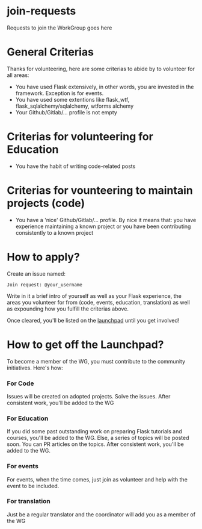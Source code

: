 # join-requests

Requests to join the WorkGroup goes here

# General Criterias

Thanks for volunteering, here are some criterias to abide by to volunteer for all areas:

- You have used Flask extensively, in other words, you are invested in the framework. Exception is for events.
- You have used some extentions like flask_wtf, flask_sqlalchemy/sqlalchemy, wtforms alchemy
- Your Github/Gitlab/... profile is not empty

# Criterias for volunteering for Education

- You have the habit of writing code-related posts

# Criterias for vounteering to maintain projects (code)

- You have a 'nice' Github/Gitlab/... profile. By nice it means that: you have experience maintaining a known project or you have been contributing consistently to a known project

# How to apply?

Create an issue named: 

`Join request: @your_username`

Write in it a brief intro of yourself as well as your Flask experience, the areas you volunteer for from (code, events, education, translation) as well as expounding how you fulfill the criterias above.

Once cleared, you'll be listed on the [launchpad](https://github.com/flaskcwg/join-requests/issues/1) until you get involved!

# How to get off the Launchpad?

To become a member of the WG, you must contribute to the community initiatives. Here's how:

### For Code

Issues will be created on adopted projects. Solve the issues. After consistent work, you'll be added to the WG

### For Education

If you did some past outstanding work on preparing Flask tutorials and courses, you'll be added to the WG. Else, a series of topics will be posted soon. You can PR articles on the topics. After consistent work, you'll be added to the WG.

### For events

For events, when the time comes, just join as volunteer and help with the event to be included.

### For translation

Just be a regular translator and the coordinator will add you as a member of the WG
